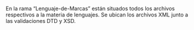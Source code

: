 En la rama “Lenguaje-de-Marcas” están situados todos los archivos respectivos a la materia de lenguajes.
Se ubican los archivos XML junto a las validaciones DTD y XSD.
